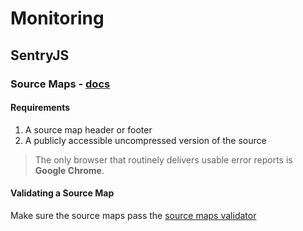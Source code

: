 # Monitoring



## SentryJS

### Source Maps - [docs](https://docs.getsentry.com/hosted/clients/javascript/sourcemaps/)

#### Requirements 
1. A source map header or footer
1. A publicly accessible uncompressed version of the source

> The only browser that routinely delivers usable error reports is **Google Chrome**.


#### Validating a Source Map

Make sure the source maps pass the [source maps validator](https://sourcemaps.io/)

